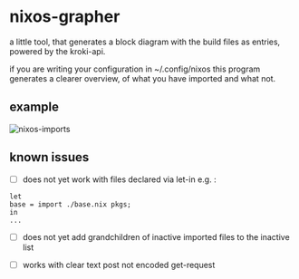 # nixos-grapher

a little tool, that generates a block diagram with the build files as entries, powered by the kroki-api.

if you are writing your configuration in ~/.config/nixos this program generates a clearer overview, of what you have imported and what not. 
## example

![nixos-imports](./nix-imports.png)

## known issues 

- [ ] does not yet work with files declared via let-in e.g. : 
```
let
base = import ./base.nix pkgs;
in
...
```

- [ ] does not yet add grandchildren of inactive imported files to the inactive list
- [ ] works with clear text post not encoded get-request 

